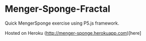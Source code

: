 # Menger-Sponge-Fractal
Quick MengerSponge exercise using P5.js framework.

Hosted on Heroku (http://menger-sponge.herokuapp.com)[here]